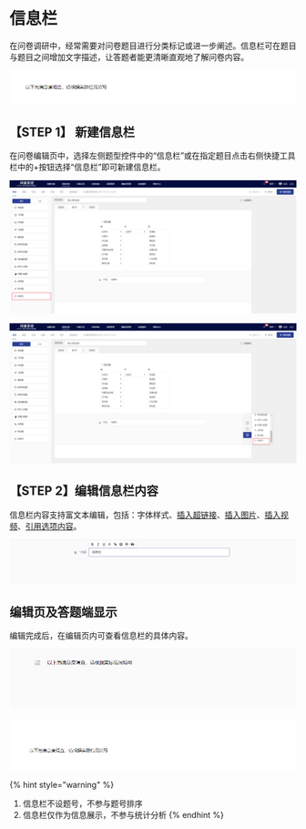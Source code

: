 # 信息栏

在问卷调研中，经常需要对问卷题目进行分类标记或进一步阐述。信息栏可在题目与题目之间增加文字描述，让答题者能更清晰直观地了解问卷内容。

![信息栏](<../.gitbook/assets/image (391).png>)

## 【STEP 1】 新建信息栏

在问卷编辑页中，选择左侧题型控件中的“信息栏”或在指定题目点击右侧快捷工具栏中的+按钮选择“信息栏”即可新建信息栏。

![通过“题型”控件新建信息栏](../.gitbook/assets/Snipaste_2023-10-16_17-15-30.png)

![在指定题目下方新建信息栏](../.gitbook/assets/Snipaste_2023-10-16_17-15-40.png)

## 【STEP 2】编辑信息栏内容

信息栏内容支持富文本编辑，包括：字体样式、[插入超链接](../cao-zuo-zhi-yin/wen-juan-bian-ji/cha-ru-chao-lian-jie.md)、[插入图片](../cao-zuo-zhi-yin/wen-juan-bian-ji/cha-ru-tu-pian.md)、[插入视频](../cao-zuo-zhi-yin/wen-juan-bian-ji/cha-ru-shi-pin.md)、[引用选项内容](../cao-zuo-zhi-yin/wen-juan-bian-ji/nei-rong-yin-yong.md)。

![信息栏内容编辑](../.gitbook/assets/Snipaste_2023-10-16_17-16-42.png)

## 编辑页及答题端显示

编辑完成后，在编辑页内可查看信息栏的具体内容。

![编辑页内的信息栏显示](<../.gitbook/assets/image (613).png>)

![答题端中的信息栏显示](<../.gitbook/assets/image (14) (1) (1).png>)

{% hint style="warning" %}
1. 信息栏不设题号，不参与题号排序
2. 信息栏仅作为信息展示，不参与统计分析
{% endhint %}

